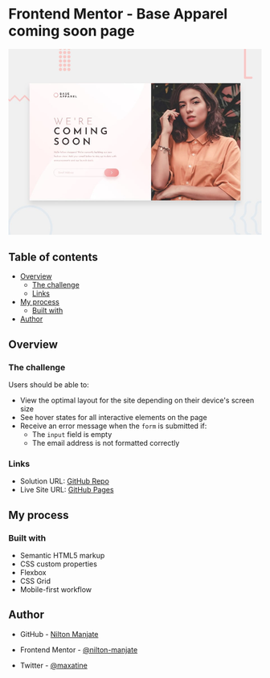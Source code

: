 ﻿# Frontend Mentor - Base Apparel coming soon page

![Design preview for the Base Apparel coming soon page coding challenge](./design/desktop-preview.jpg)



## Table of contents

- [Overview](#overview)
  - [The challenge](#the-challenge)
  - [Links](#links)
- [My process](#my-process)
  - [Built with](#built-with)
- [Author](#author)

## Overview

### The challenge

Users should be able to:

- View the optimal layout for the site depending on their device's screen size
- See hover states for all interactive elements on the page
- Receive an error message when the `form` is submitted if:
  - The `input` field is empty
  - The email address is not formatted correctly

### Links

- Solution URL: [GitHub Repo](https://github.com/nilton-manjate/base-apparel)
- Live Site URL: [GitHub Pages](https://nilton-manjate.github.io/base-apparel)

## My process

### Built with

- Semantic HTML5 markup
- CSS custom properties
- Flexbox
- CSS Grid
- Mobile-first workflow

## Author

- GitHub - [Nilton Manjate](https://github.com/nilton-manjate)

- Frontend Mentor - [@nilton-manjate](https://www.frontendmentor.io/profile/nilton-manjate)

- Twitter - [@maxatine](https://www.twitter.com/maxatine)